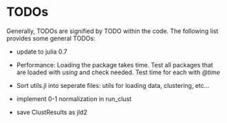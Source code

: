 # TODOs

Generally, TODOs are signified by TODO within the code. The following list provides some general TODOs:

* update to julia 0.7

* Performance: Loading the package takes time. Test all packages that are loaded with *using* and check needed. Test time for each with *@time*

* Sort utils.jl into seperate files: utils for loading data, clustering, etc... 

* implement 0-1 normalization in run_clust

* save ClustResults as jld2 
